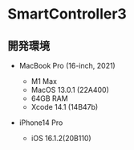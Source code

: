 # SmartController3

## 開発環境
- MacBook Pro (16-inch, 2021)
  - M1 Max
  - MacOS 13.0.1 (22A400)
  - 64GB RAM
  - Xcode 14.1 (14B47b)
  
- iPhone14 Pro
  - iOS 16.1.2(20B110)
  
